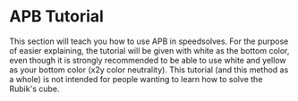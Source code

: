 # APB Tutorial
This section will teach you how to use APB in speedsolves. For the purpose of easier explaining, the tutorial will be given with white as the bottom color, even though it is strongly recommended to be able to use white and yellow as your bottom color (x2y color neutrality). This tutorial (and this method as a whole) is not intended for people wanting to learn how to solve the Rubik's cube.